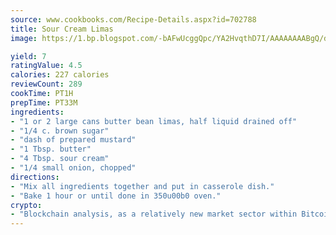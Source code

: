 ```yaml
---
source: www.cookbooks.com/Recipe-Details.aspx?id=702788
title: Sour Cream Limas
image: https://1.bp.blogspot.com/-bAFwUcggQpc/YA2HvqthD7I/AAAAAAAABgQ/dGGityjUeSk5WIgvhJroHVt7XYoXF2qygCLcBGAsYHQ/s320/10.png

yield: 7
ratingValue: 4.5
calories: 227 calories
reviewCount: 289
cookTime: PT1H
prepTime: PT33M
ingredients:
- "1 or 2 large cans butter bean limas, half liquid drained off"
- "1/4 c. brown sugar"
- "dash of prepared mustard"
- "1 Tbsp. butter"
- "4 Tbsp. sour cream"
- "1/4 small onion, chopped"
directions:
- "Mix all ingredients together and put in casserole dish."
- "Bake 1 hour or until done in 350u00b0 oven."
crypto:
- "Blockchain analysis, as a relatively new market sector within Bitcoin, demonstrates the weakness of pseudonymity."
---
```

